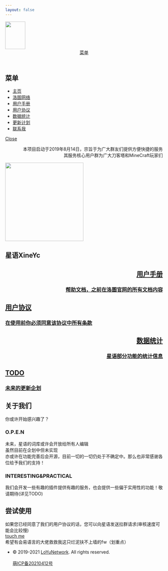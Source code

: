 ```yaml
---
layout: false
---
```

<!DOCTYPE HTML>
<html>
<head>
	<title>首页||星语XineYc</title>
	<meta charset="utf-8" />
	<meta name="viewport" content="width=device-width, initial-scale=1, user-scalable=no" />
	<link rel="stylesheet" href="./assets/css/main.css" />
	<link rel="stylesheet" href="https://cdn.jsdelivr.net/npm/font-awesome@4.7.0/css/font-awesome.min.css">
	<script src="./assets/js/hello.js"></script>
	<div id="lolijump"><img src="https://cdn.jsdelivr.net/gh/baomihuahua/boxmoeimg@aa712b4f29f35874eef43475423901f8da4d68ce/2021/09/15/1047dd767c7caf91b8e7da3ea8e991fe.png" height="88" width="64"></div>
</head>

<body class="is-preload">
	<div id="page-wrapper">
		<div class="bg"></div>
		<header id="header" class="alt">
			<nav>
				<a href="#menu">菜单</a>
			</nav>
		</header>
		<nav id="menu">
			<div class="inner">
				<h2>菜单</h2>
				<ul class="links">
					<li><a href="index.html">主页</a></li>
					<li><a href="https://www.loyunet.cn/">洛圄网络</a></li>
					<li><a href="./guide.html">用户手册</a></li>
					<li><a href="./agreement.html">用户协议</a></li>
					<li><a href="./statistics.html">数据统计</a></li>
					<li><a href="./todo.html">更新计划</a></li>
					<li><a href="mailto:tianxiang@loyunet.cn">联系我</a></li>
				</ul>
				<a href="#" class="close">Close</a>
			</div>
		</nav>
		<section id="banner">
			<div class="inner">
				<p align="right">本项目启动于2019年8月14日，宗旨于为广大群友们提供方便快捷的服务<br>其服务核心用户群为广大刀客塔和MineCraft玩家们</p>
			</div>
			<div class="inner">
				<div class="logo"><img src="http://q1.qlogo.cn/g?b=qq&nk=517074647&s=0" height="250" width="250"></div>
				<h2>星语XineYc</h2>
				<p>
					<script>var rtn = hello(); document.write(rtn)</script>
				</p>
			</div>
		</section>
		<section id="wrapper">
			<section id="one" class="wrapper spotlight style1">
				<a href="./guide.html">
					<div class="inner">
						<div class="content">
							<h2 class="major"><p align="right">用户手册</p></h2>
							<h3><p align="right">帮助文档，之前在洛圄官网的所有文档内容</p></h3>
						</div>
					</div>
				<a>
			</section>
		</section>
		<section id="wrapper">
			<section id="two" class="wrapper alt spotlight style2">
				<a href="./agreement.html">
					<div class="inner">
						<div class="content">
							<h2 class="major"><p align="left">用户协议</p></h2>
							<h3><p align="left">在使用前你必须同意该协议中所有条款</p></h3>
						</div>
					</div>
				<a>
			</section>
			</section>
			<section id="wrapper">
				<section id="one" class="wrapper spotlight style1">
					<a href="./statistics.html">
						<div class="inner">
							<div class="content">
								<h2 class="major"><p align="right">数据统计</p></h2>
								<h3><p align="right">星语部分功能的统计信息</p></h3>
							</div>
						</div>
					<a>
				</section>
			</section>
		<section id="wrapper">
			<section id="two" class="wrapper alt spotlight style2">
				<a href="./todo.html">
					<div class="inner">
						<div class="content">
							<h2 class="major"><p align="left">TODO</p></h2>
							<h3><p align="left">未来的更新企划</p></h3>
						</div>
					</div>
				<a>
			</section>
			</section>
			<section id="wrapper">
				<section id="one" class="wrapper spotlight style1">
				</section>
			</section>
		<section id="four" class="wrapper alt style1">
			<div class="inner">
				<h2 class="major">关于我们</h2>
				<p>你或许开始感兴趣了？</p>
				<section class="features">
					<article>
						<h3 class="major">O.P.E.N</h3>
						<p>未来，星语的词库或许会开放给所有人编辑<br><a class="heimu">虽然目前在企划中但未实现</a><br>亦或许在功能完善后会开源，目前一切的一切仍处于不确定中。那么也非常感谢各位给予我们的支持！</p>
					</article>
					<article>
						<h3 class="major">INTERESTING&PRACTICAL</h3>
						<p>我们会开发一些有趣的插件提供有趣的服务，也会提供一些偏于实用性的功能！敬请期待(详见TODO)</p>
					</article>
				</section>
				<section id="footer">
					<div class="inner">
						<h2 class="major">尝试使用</h2>
						<p>如果您已经同意了我们的用户协议的话，您可以向星语发送拉群请求(审核速度可能会比较慢)<br><a href="https://wpa.qq.com/msgrd?v=3&uin=517074647&site=qq&menu=yes"
							target="_blank">touch me</a><br>希望有会易语言的大佬救救我这只烂泥扶不上墙的fw（划重点）</p>
						<ul class="copyright">
							<li>
								<p>© 2019-2021 <a href="LoYuNetwork" target="_blank">LoYuNetwork</a>. All rights
									reserved.<br><br><a href="https://icp.gov.moe/?keyword=20210412"
										target="_blank">萌ICP备20210412号</a></a>
						</ul>
					</div>
				</section>
			</div>
			<script src="https://cdn.jsdelivr.net/npm/jquery@3.6.0/dist/jquery.min.js"></script>
			<script src="https://cdn.jsdelivr.net/gh/YuanLin233/yuanlin233.github.io@main/assets/js/jquery.scrollex.min.js"></script>
			<script src="https://cdn.jsdelivr.net/gh/YuanLin233/yuanlin233.github.io@main/assets/js/browser.min.js"></script>
			<script src="https://cdn.jsdelivr.net/gh/YuanLin233/yuanlin233.github.io@main/assets/js/breakpoints.min.js"></script>
			<script src="./assets/js/main.js"></script>
			<script src="./assets/js/util.js"></script>
</body>
</html>